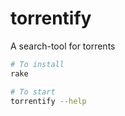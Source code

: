 # torrentify
A search-tool for torrents

```bash
# To install
rake

# To start
torrentify --help
```
